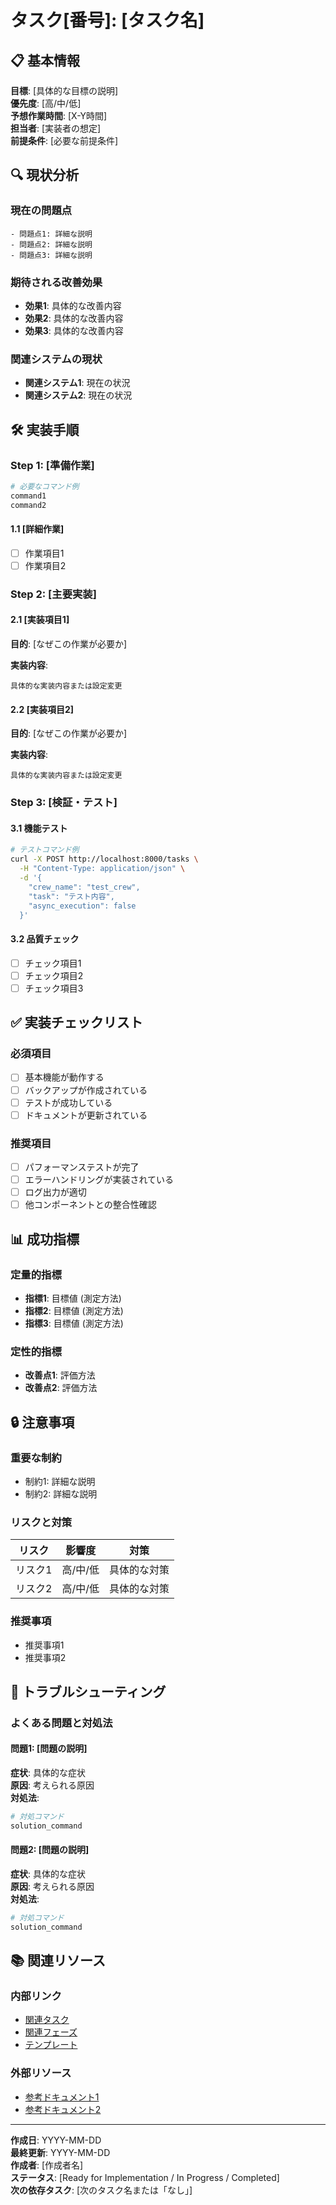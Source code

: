 # タスク[番号]: [タスク名]

## 📋 基本情報

**目標**: [具体的な目標の説明]  
**優先度**: [高/中/低]  
**予想作業時間**: [X-Y時間]  
**担当者**: [実装者の想定]  
**前提条件**: [必要な前提条件]

## 🔍 現状分析

### 現在の問題点
```
- 問題点1: 詳細な説明
- 問題点2: 詳細な説明
- 問題点3: 詳細な説明
```

### 期待される改善効果
- **効果1**: 具体的な改善内容
- **効果2**: 具体的な改善内容
- **効果3**: 具体的な改善内容

### 関連システムの現状
- **関連システム1**: 現在の状況
- **関連システム2**: 現在の状況

## 🛠️ 実装手順

### Step 1: [準備作業]
```bash
# 必要なコマンド例
command1
command2
```

#### 1.1 [詳細作業]
- [ ] 作業項目1
- [ ] 作業項目2

### Step 2: [主要実装]

#### 2.1 [実装項目1]
**目的**: [なぜこの作業が必要か]

**実装内容**:
```
具体的な実装内容または設定変更
```

#### 2.2 [実装項目2]
**目的**: [なぜこの作業が必要か]

**実装内容**:
```
具体的な実装内容または設定変更
```

### Step 3: [検証・テスト]

#### 3.1 機能テスト
```bash
# テストコマンド例
curl -X POST http://localhost:8000/tasks \
  -H "Content-Type: application/json" \
  -d '{
    "crew_name": "test_crew",
    "task": "テスト内容",
    "async_execution": false
  }'
```

#### 3.2 品質チェック
- [ ] チェック項目1
- [ ] チェック項目2
- [ ] チェック項目3

## ✅ 実装チェックリスト

### 必須項目
- [ ] 基本機能が動作する
- [ ] バックアップが作成されている
- [ ] テストが成功している
- [ ] ドキュメントが更新されている

### 推奨項目
- [ ] パフォーマンステストが完了
- [ ] エラーハンドリングが実装されている
- [ ] ログ出力が適切
- [ ] 他コンポーネントとの整合性確認

## 📊 成功指標

### 定量的指標
- **指標1**: 目標値 (測定方法)
- **指標2**: 目標値 (測定方法)
- **指標3**: 目標値 (測定方法)

### 定性的指標
- **改善点1**: 評価方法
- **改善点2**: 評価方法

## 🔒 注意事項

### 重要な制約
- 制約1: 詳細な説明
- 制約2: 詳細な説明

### リスクと対策
| リスク | 影響度 | 対策 |
|--------|--------|------|
| リスク1 | 高/中/低 | 具体的な対策 |
| リスク2 | 高/中/低 | 具体的な対策 |

### 推奨事項
- 推奨事項1
- 推奨事項2

## 🔄 トラブルシューティング

### よくある問題と対処法

#### 問題1: [問題の説明]
**症状**: 具体的な症状  
**原因**: 考えられる原因  
**対処法**:
```bash
# 対処コマンド
solution_command
```

#### 問題2: [問題の説明]
**症状**: 具体的な症状  
**原因**: 考えられる原因  
**対処法**:
```bash
# 対処コマンド
solution_command
```

## 📚 関連リソース

### 内部リンク
- [関連タスク](../相対パス/ファイル名.md)
- [関連フェーズ](../フェーズ名/)
- [テンプレート](../../templates/)

### 外部リソース
- [参考ドキュメント1](URL)
- [参考ドキュメント2](URL)

---

**作成日**: YYYY-MM-DD  
**最終更新**: YYYY-MM-DD  
**作成者**: [作成者名]  
**ステータス**: [Ready for Implementation / In Progress / Completed]  
**次の依存タスク**: [次のタスク名または「なし」]